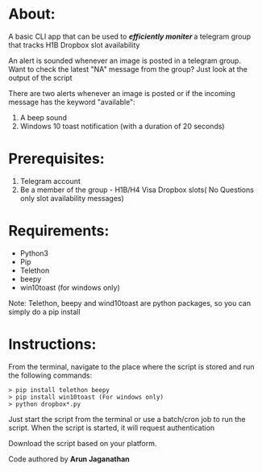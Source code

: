 # About:
A basic CLI app that can be used to <i><b> efficiently moniter </b></i> a telegram group that tracks H1B Dropbox slot availability  

An alert is sounded whenever an image is posted in a telegram group.  
Want to check the latest "NA" message from the group? Just look at the output of the script

There are two alerts whenever an image is posted or if the incoming message has the keyword "available":
1. A beep sound
2. Windows 10 toast notification (with a duration of 20 seconds)

# Prerequisites:

1. Telegram account
2. Be a member of the group - H1B/H4 Visa Dropbox slots( No Questions only slot availability messages)

# Requirements:  

- Python3
- Pip
- Telethon
- beepy
- win10toast (for windows only)

Note: Telethon, beepy and wind10toast are python packages, so you can simply do a pip install

# Instructions:
From the terminal, navigate to the place where the script is stored and run the following commands:

~~~~
> pip install telethon beepy
> pip install win10toast (For windows only)
> python dropbox*.py
~~~~

Just start the script from the terminal or use a batch/cron job to run the script. When the script is started, it will request authentication

Download the script based on your platform.

Code authored by <b>Arun Jaganathan</b>
